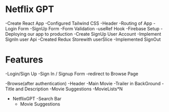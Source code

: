 # Netflix GPT

-Create React App
-Configured Tailwind CSS
-Header
-Routing of App
-Login Form
-SignUp Form
-Form Validation
-useRef Hook
-Firebase Setup
-Deploying our app to production
-Create SignUp User Account
-Implement SignIn user Api
-Created Redux Storewith userSlice
-Implemented SignOut


# Features
-Login/Sign Up
   -Sign In / Signup Form
   -redirect to Browse Page

-Browse(after authentication)
  -Header
  -Main Movie
     -Trailer in BackGround
     -Title and Description
     -Movie Suggestions
        -MovieLists*N
- NetflixGPT
   -Search Bar
   - Movie Suggestions        


